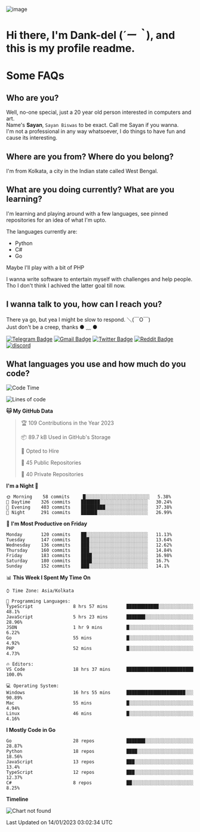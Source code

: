 ![image](https://user-images.githubusercontent.com/63096193/125182844-29f20800-e22f-11eb-8dc9-b0f2d29647bb.png)

# **Hi there, I'm Dank-del (*´ー｀*), and this is my profile readme.**
<!--  [![Profile views](https://gpvc.arturio.dev/dank-del)](https://github.com/dank-del) -->
# Some FAQs

## **Who are you?**

Well, no-one special, just a 20 year old person interested in computers and art. \
Name's **Sayan**, `Sayan Biswas` to be exact. Call me Sayan if you wanna. \
I'm not a professional in any way whatsoever, I do things to have fun and cause its interesting.

## **Where are you from? Where do you belong?**

I'm from Kolkata, a city in the Indian state called West Bengal.

## **What are you doing currently? What are you learning?**

I'm learning and playing around with a few languages, see pinned repositories for an idea of what I'm upto.

The languages currently are:

- Python
- C#
- Go

Maybe I'll play with a bit of PHP

I wanna write software to entertain myself with challenges and help people. \
Tho I don't think I achived the latter goal till now.

<!--## **Eww, I see a weeb profile.**

Can't help it, it's the best way to hide my face on this account
> Why do people hate weebs .-.

## **Cool, what more interests you?**

My interests are quite, weird. They're scattered all over the place. \
I've been fascinated by music and have studied it since the age of 6, I've performed on stage and on air but yeah now I've been away from that. I specialize in key instruments. \
Another thing that interests me is Media Production, aka, working with audio, video and broadcasting media.

> I just like art in general. also feeds the reason of me being obsessed with Japanese drawings (⋟ ﹏ ⋞)-->

## **I wanna talk to you, how can I reach you?**

There ya go, but yea I might be slow to respond. ＼(￣O￣) \
Just don't be a creep, thanks ● ﹏ ●

[![Telegram Badge](https://img.shields.io/badge/-dank_as_fuck-1ca0f1?style=flat-square&logo=telegram&logoColor=white&link=https://t.me/dank_as_fuck)](https://t.me/dank_as_fuck)
[![Gmail Badge](https://img.shields.io/badge/-sayan@asia.com-c14438?style=flat-square&logo=Gmail&logoColor=white&link=mailto:sayan@asia.com)](mailto:sayan@asia.com)
[![Twitter Badge](https://img.shields.io/twitter/follow/TheDankDel?style=social)](https://twitter.com/TheDankDel)
[![Reddit Badge](https://img.shields.io/reddit/user-karma/combined/dank_as_fuck_?style=social)](https://www.reddit.com/user/dank_as_fuck_/)
[![discord](https://discord-md-badge.vercel.app/api/shield/506536929152466945?style=social)](https://discordapp.com/users/506536929152466945)

## **What languages you use and how much do you code?**

<!--START_SECTION:waka-->
![Code Time](http://img.shields.io/badge/Code%20Time-1%2C009%20hrs%202%20mins-blue)

![Lines of code](https://img.shields.io/badge/From%20Hello%20World%20I%27ve%20Written-1%20Million%20lines%20of%20code-blue)

**🐱 My GitHub Data** 

> 🏆 109 Contributions in the Year 2023
 > 
> 📦 89.7 kB Used in GitHub's Storage 
 > 
> 💼 Opted to Hire
 > 
> 📜 45 Public Repositories 
 > 
> 🔑 40 Private Repositories  
 > 
**I'm a Night 🦉** 

```text
🌞 Morning    58 commits     █░░░░░░░░░░░░░░░░░░░░░░░░   5.38% 
🌆 Daytime    326 commits    ███████░░░░░░░░░░░░░░░░░░   30.24% 
🌃 Evening    403 commits    █████████░░░░░░░░░░░░░░░░   37.38% 
🌙 Night      291 commits    ██████░░░░░░░░░░░░░░░░░░░   26.99%

```
📅 **I'm Most Productive on Friday** 

```text
Monday       120 commits    ██░░░░░░░░░░░░░░░░░░░░░░░   11.13% 
Tuesday      147 commits    ███░░░░░░░░░░░░░░░░░░░░░░   13.64% 
Wednesday    136 commits    ███░░░░░░░░░░░░░░░░░░░░░░   12.62% 
Thursday     160 commits    ███░░░░░░░░░░░░░░░░░░░░░░   14.84% 
Friday       183 commits    ████░░░░░░░░░░░░░░░░░░░░░   16.98% 
Saturday     180 commits    ████░░░░░░░░░░░░░░░░░░░░░   16.7% 
Sunday       152 commits    ███░░░░░░░░░░░░░░░░░░░░░░   14.1%

```


📊 **This Week I Spent My Time On** 

```text
⌚︎ Time Zone: Asia/Kolkata

💬 Programming Languages: 
TypeScript               8 hrs 57 mins       ████████████░░░░░░░░░░░░░   48.1% 
JavaScript               5 hrs 23 mins       ███████░░░░░░░░░░░░░░░░░░   28.96% 
JSON                     1 hr 9 mins         █░░░░░░░░░░░░░░░░░░░░░░░░   6.22% 
Go                       55 mins             █░░░░░░░░░░░░░░░░░░░░░░░░   4.92% 
PHP                      52 mins             █░░░░░░░░░░░░░░░░░░░░░░░░   4.73%

🔥 Editors: 
VS Code                  18 hrs 37 mins      █████████████████████████   100.0%

💻 Operating System: 
Windows                  16 hrs 55 mins      ██████████████████████░░░   90.89% 
Mac                      55 mins             █░░░░░░░░░░░░░░░░░░░░░░░░   4.94% 
Linux                    46 mins             █░░░░░░░░░░░░░░░░░░░░░░░░   4.16%

```

**I Mostly Code in Go** 

```text
Go                       28 repos            ███████░░░░░░░░░░░░░░░░░░   28.87% 
Python                   18 repos            ████░░░░░░░░░░░░░░░░░░░░░   18.56% 
JavaScript               13 repos            ███░░░░░░░░░░░░░░░░░░░░░░   13.4% 
TypeScript               12 repos            ███░░░░░░░░░░░░░░░░░░░░░░   12.37% 
C#                       8 repos             ██░░░░░░░░░░░░░░░░░░░░░░░   8.25%

```


**Timeline**

![Chart not found](https://raw.githubusercontent.com/Dank-del/Dank-del/main/charts/bar_graph.png) 


 Last Updated on 14/01/2023 03:02:34 UTC
<!--END_SECTION:waka-->

<!--## **Can I stalk your spotify?**

Um sure.

![OwO Spotify](https://spotify-recently-played-readme.vercel.app/api?user=31fdrsslnr7nvq4ytqwtw7c4rxfm&count=5)-->
